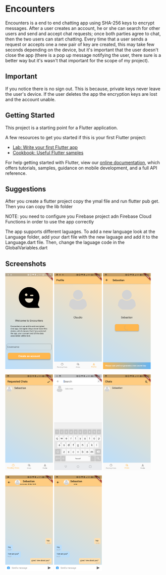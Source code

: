 # Encounters

Encounters is a end to end chatting app using SHA-256 keys to encrypt messages. After a user creates an account, he or she can search for other users and send and accept chat requests; once both parties agree to chat, then the two users can start chatting.
Every time that a user sends a request or accepts one a new pair of key are created, this may take few seconds
depending on the device, but it's important that the user doesn't close the app (there is a pop up message notifying the user,
there sure is a better way but it's wasn't that important for the scope of my project). 

## Important
If you notice there is no sign out. This is because, private keys never leave the user's device. If the user deletes the app the encryption keys are lost and the account unable. 

## Getting Started

This project is a starting point for a Flutter application.

A few resources to get you started if this is your first Flutter project:

- [Lab: Write your first Flutter app](https://flutter.dev/docs/get-started/codelab)
- [Cookbook: Useful Flutter samples](https://flutter.dev/docs/cookbook)

For help getting started with Flutter, view our
[online documentation](https://flutter.dev/docs), which offers tutorials,
samples, guidance on mobile development, and a full API reference.

## Suggestions

After you create a flutter project copy the ymal file and run flutter pub get.
Then you can copy the lib folder

NOTE: you need to configure you Firebase project adn Firebase Cloud Functions in order to use the app correctly

The app supports different laguages.
To add a new language look at the Language folder, add your dart file with the new laguage and add it to the Language.dart file.
Then, change the laguage code in the GlobalVariables.dart

## Screenshots

<p>
<img src="Screenshots/WelcomePage.png" width="30%" height="30%" >
<img src="Screenshots/ProfilePage.png" width="30%" height="30%" >
<img src="Screenshots/OthersPage.png" width="30%" height="30%" >
</p>

<p>
<img src="Screenshots/RequestedPage.png" width="30%" height="30%" >
<img src="Screenshots/SearchPage.png" width="30%" height="30%" >
<img src="Screenshots/ChatPage.png" width="30%" height="30%" >
</p>
<p>
<img src="Screenshots/ChattingLastPage.png" width="30%" height="30%" >
<img src="Screenshots/ChattingOnlinePage.png" width="30%" height="30%" >
</p>
